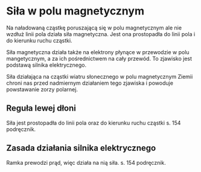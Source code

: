 # Siła w polu magnetycznym

Na naładowaną cząstkę poruszającą się w polu magnetycznym ale nie wzdłuż linii pola działa siła magnetyczna. Jest ona prostopadła do linii pola i do kierunku ruchu cząstki.

Siła magnetyczna działa także na elektrony płynące w przewodzie w polu mangetycznym, a za ich pośrednictwem na cały przewód. To zjawisko jest podstawą silnika elektrycznego.

Siła działająca na cząstki wiatru słonecznego w polu magnetycznym Ziemii chroni nas przed nadmiernym działaniem tego zjawiska i powoduje powstawanie zorzy polarnej.


## Reguła lewej dłoni

Siła jest prostopadła do linii pola oraz do kierunku ruchu cząstki
s. 154 podręcznik.

## Zasada działania silnika elektrycznego

Ramka prewodzi prąd, więc działa na nią siła. 
s. 154 podręcznik.
